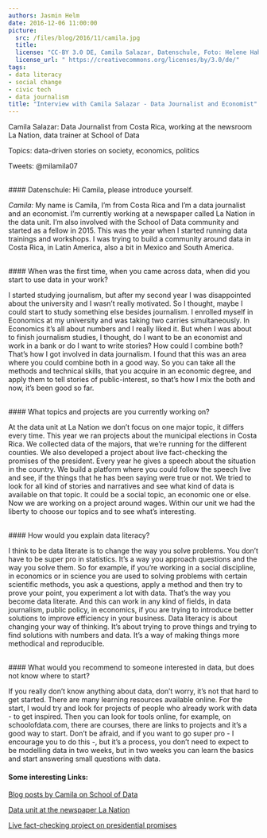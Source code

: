 ```yaml
---
authors: Jasmin Helm
date: 2016-12-06 11:00:00
picture:
  src: /files/blog/2016/11/camila.jpg
  title: 
  license: "CC-BY 3.0 DE, Camila Salazar, Datenschule, Foto: Helene Hahn"
  license_url: " https://creativecommons.org/licenses/by/3.0/de/"
tags:
- data literacy
- social change
- civic tech
- data journalism
title: "Interview with Camila Salazar - Data Journalist and Economist"
---
```


Camila Salazar: 
Data Journalist from Costa Rica, working at the newsroom La Nation, data trainer at School of Data

Topics: data-driven stories on society, economics, politics

Tweets: @milamila07

<br/>
#### Datenschule: Hi Camila, please introduce yourself.


*Camila:* My name is Camila, I’m from Costa Rica and I’m a data journalist and an economist. I’m currently working at a newspaper called La Nation in the data unit. I’m also involved with the School of Data community and started as a fellow in 2015. This was the year when I started running data trainings and workshops. I was trying to build a community around data in Costa Rica, in Latin America, also a bit in Mexico and South America. 

<br/>
#### When was the first time, when you came across data, when did you start to use data in your work?


I started studying journalism, but after my second year I was disappointed about the university and I wasn’t really motivated. So I thought, maybe I could start to study something else besides journalism. I enrolled myself in Economics at my university and was taking two carries simultaneously. In Economics it’s all about numbers and I really liked it. But when I was about to finish journalism studies, I thought, do I want to be an economist and work in a bank or do I want to write stories? How could I combine both? That’s how I got involved in data journalism. I found that this was an area where you could combine both in a good way. So you can take all the methods and technical skills, that you acquire in an economic degree, and apply them to tell stories of public-interest, so that’s how I mix the both and now, it’s been good so far. 

<br/>
#### What topics and projects are you currently working on?

At the data unit at La Nation we don’t focus on one major topic, it differs every time. This year we ran projects about the municipal elections in Costa Rica. We collected data of the majors, that we’re running for the different counties. We also developed a project about live fact-checking the promises of the president. Every year he gives a speech about the situation in the country. We build a platform where you could follow the speech live and see, if the things that he has been saying were true or not. We tried to look for all kind of stories and narratives and see what kind of data is available on that topic. It could be a social topic, an economic one or else. Now we are working on a project around wages. Within our unit we had the liberty to choose our topics and to see what’s interesting. 

<br/>
#### How would you explain data literacy?


I think to be data literate is to change the way you solve problems. You don’t have to be super pro in statistics. It’s a way you approach questions and the way you solve them. So for example, if you’re working in a social discipline, in economics or in science you are used to solving problems with certain scientific methods, you ask a questions, apply a method and then try to prove your point, you experiment a lot with data. That’s the way you become data literate. And this can work in any kind of fields, in data journalism, public policy, in economics, if you are trying to introduce better solutions to improve efficiency in your business. Data literacy is about changing your way of thinking. It’s about trying to prove things and trying to find solutions with numbers and data. It’s a way of making things more methodical and reproducible. 

<br/>
#### What would you recommend to someone interested in data, but does not know where to start?


If you really don’t know anything about data, don’t worry, it’s not that hard to get started. There are many learning resources available online. For the start, I would try and look for projects of people who already work with data - to get inspired. Then you can look for tools online, for example, on schoolofdata.com, there are courses, there are links to projects and it’s a good way to start. Don’t be afraid, and if you want to go super pro - I encourage you to do this -, but it’s a process, you don’t need to expect to be modelling data in two weeks, but in two weeks you can learn the basics and start answering small questions with data. 
<br/>


#### Some interesting Links:


[Blog posts by Camila on School of Data](http://schoolofdata.org/author/camilasalazar/)

[Data unit at the newspaper La Nation](http://www.nacion.com/gnfactory/investigacion/periodismo-datos/portafolio.html)

[Live fact-checking project on presidential promises](http://www.nacion.com/gnfactory/investigacion/2016/elecciones-municipales/alcaldes/index.html)
